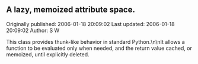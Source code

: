 ## A lazy, memoized attribute space.

Originally published: 2006-01-18 20:09:02
Last updated: 2006-01-18 20:09:02
Author: S W

This class provides thunk-like behavior in standard Python.\n\nIt allows a function to be evaluated only when needed, and the return value cached, or memoized, until explicitly deleted.